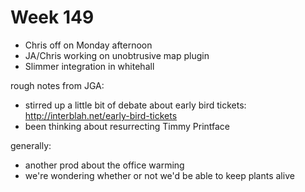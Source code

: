 Week 149
=========

* Chris off on Monday afternoon
* JA/Chris working on unobtrusive map plugin
* Slimmer integration in whitehall

rough notes from JGA:
- stirred up a little bit of debate about early bird tickets: http://interblah.net/early-bird-tickets
- been thinking about resurrecting Timmy Printface

generally:
- another prod about the office warming
- we're wondering whether or not we'd be able to keep plants alive